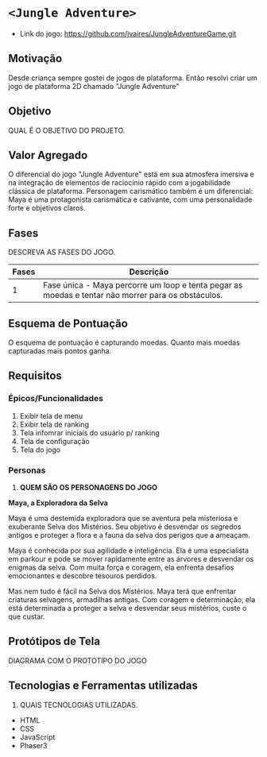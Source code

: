 # `<Jungle Adventure>`

* Link do jogo: https://github.com/jvaires/JungleAdventureGame.git

## Motivação

Desde criança sempre gostei de jogos de plataforma. Então resolvi criar um jogo de plataforma 2D chamado "Jungle Adventure"

## Objetivo

QUAL É O OBJETIVO DO PROJETO.

## Valor Agregado

O diferencial do jogo "Jungle Adventure" está em sua atmosfera imersiva e na integração de elementos de raciocínio rápido com a jogabilidade clássica de plataforma. 
Personagem carismático também é um diferencial: Maya é uma protagonista carismática e cativante, com uma personalidade forte e objetivos claros.

## Fases

DESCREVA AS FASES DO JOGO.

| Fases | Descrição |
| ----- | ----------- |
| 1     | Fase única - Maya percorre um loop e tenta pegar as moedas e tentar não morrer para os obstáculos.|


## Esquema de Pontuação

O esquema de pontuação é capturando moedas. Quanto mais moedas capturadas mais pontos ganha.


## Requisitos

### Épicos/Funcionalidades

1. Exibir tela de menu
2. Exibir tela de ranking
3. Tela infomrar iniciais do usuário p/ ranking
4. Tela de configuração
5. Tela do jogo

### Personas
1. **QUEM SÃO OS PERSONAGENS DO JOGO**

**Maya, a Exploradora da Selva**

Maya é uma destemida exploradora que se aventura pela misteriosa e exuberante Selva dos Mistérios. Seu objetivo é desvendar os segredos antigos e proteger a flora e a fauna da selva dos perigos que a ameaçam.

Maya é conhecida por sua agilidade e inteligência. Ela é uma especialista em parkour e pode se mover rapidamente entre as árvores e desvendar os enigmas da selva. Com muita força e coragem, ela enfrenta desafios emocionantes e descobre tesouros perdidos.

Mas nem tudo é fácil na Selva dos Mistérios. Maya terá que enfrentar criaturas selvagens, armadilhas antigas. Com coragem e determinação, ela está determinada a proteger a selva e desvendar seus mistérios, custe o que custar.
## Protótipos de Tela

DIAGRAMA COM O PROTOTIPO DO JOGO

## Tecnologias e Ferramentas utilizadas

1. QUAIS TECNOLOGIAS UTILIZADAS.
- HTML
- CSS 
- JavaScript
- Phaser3


